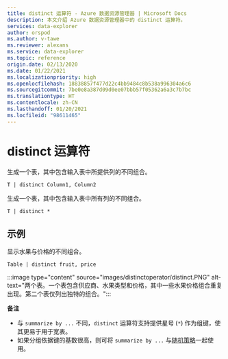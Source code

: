 ```yaml
---
title: distinct 运算符 - Azure 数据资源管理器 | Microsoft Docs
description: 本文介绍 Azure 数据资源管理器中的 distinct 运算符。
services: data-explorer
author: orspod
ms.author: v-tawe
ms.reviewer: alexans
ms.service: data-explorer
ms.topic: reference
origin.date: 02/13/2020
ms.date: 01/22/2021
ms.localizationpriority: high
ms.openlocfilehash: 18838857f477d22c4bb9484c8b538a996304a6c6
ms.sourcegitcommit: 7be0e8a387d09d0ee07bbb57f05362a6a3c7b7bc
ms.translationtype: HT
ms.contentlocale: zh-CN
ms.lasthandoff: 01/20/2021
ms.locfileid: "98611465"
---
```

# <a name="distinct-operator"></a>distinct 运算符

生成一个表，其中包含输入表中所提供列的不同组合。 

```kusto
T | distinct Column1, Column2
```

生成一个表，其中包含输入表中所有列的不同组合。

```kusto
T | distinct *
```

## <a name="example"></a>示例

显示水果与价格的不同组合。

```kusto
Table | distinct fruit, price
```

:::image type="content" source="images/distinctoperator/distinct.PNG" alt-text="两个表。一个表包含供应商、水果类型和价格，其中一些水果价格组合重复出现。第二个表仅列出独特的组合。":::

**备注**

* 与 `summarize by ...` 不同，`distinct` 运算符支持提供星号 (`*`) 作为组键，使其更易于用于宽表。
* 如果分组依据键的基数很高，则可将 `summarize by ...` 与[随机策略](shufflequery.md)一起使用。